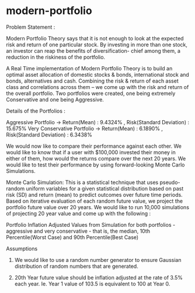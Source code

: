 # modern-portfolio

Problem Statement :

Modern Portfolio Theory says that it is not enough to look at the expected risk and return of one particular stock. By investing in more than one stock, an investor can reap the benefits of diversification- chief among them, a reduction in the riskiness of the portfolio.
 
A Real Time implementation of Modern Portfolio Theory is to build an optimal asset allocation of domestic stocks & bonds, international stock and bonds, alternatives and cash. Combining the risk & return of each asset class and correlations across them – we come up with the risk and return of the overall portfolio.  Two portfolios were created, one being extremely Conservative and one being Aggressive.


Details of the Portfolios :

Aggressive Portfolio        ->   Return(Mean) : 9.4324%   ,   Risk(Standard Deviation) : 15.675%
Very Conservative Portfolio ->   Return(Mean) : 6.1890%   ,   Risk(Standard Deviation) : 6.3438%


We would now like to compare their performance against each other. We would like to know that if a user with $100,000 invested their money in either of them, how would the returns compare over the next 20 years. We would like to test their performance by using forward-looking Monte Carlo Simulations.
 
Monte Carlo Simulation:
This is a statistical technique that uses pseudo-random uniform variables for a given statistical distribution based on past risk (SD) and return (mean) to predict outcomes over future time periods. Based on iterative evaluation of each random future value, we project the portfolio future value over 20 years. We would like to run 10,000 simulations of projecting 20 year value and come up with the following : 

Portfolio Inflation Adjusted Values from Simulation for both portfolios - aggressive and very conservative - that is, the median, 10th Percentile(Worst Case) and 90th Percentile(Best Case)


 
Assumptions
1. We would like to use a random number generator to ensure Gaussian distribution of random numbers that are generated.
 
2. 20th Year future value should be inflation adjusted at the rate of 3.5% each year. Ie. Year 1 value of 103.5 is equivalent to 100 at Year 0.

